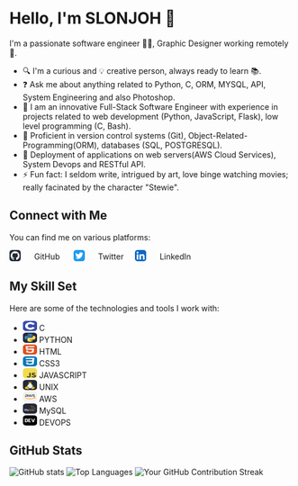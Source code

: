 # Hello, I'm SLONJOH 👋

I'm a passionate software engineer 👨‍💻, Graphic Designer working remotely🚀.
- 🔍  I'm a curious and 💡 creative person, always ready to learn 📚.
- ❓  Ask me about anything related to Python, C, ORM, MYSQL, API, System Engineering and also Photoshop.
- 🌱  I am an innovative Full-Stack Software Engineer with experience in projects related to web development
      (Python, JavaScript, Flask), low level programming (C, Bash).
- 🌱  Proficient in version control systems (Git), Object-Related-Programming(ORM), databases (SQL, POSTGRESQL).
- 👾  Deployment of applications on web servers(AWS Cloud Services), System Devops and RESTful API.
- ⚡  Fun fact: I seldom write, intrigued by art, love binge watching movies; really facinated by the  character "Stewie".

## Connect with Me

You can find me on various platforms:

<div style="display: flex; gap: 20px; align-items: center;">
    <a href="https://github.com/Slonjoh"><img src="https://raw.githubusercontent.com/tandpfun/skill-icons/main/icons/Github-Dark.svg" width="20" height="20" /></a>&nbsp;GitHub&nbsp;
    <a href="https://twitter.com/slonjoh"><img src="https://raw.githubusercontent.com/tandpfun/skill-icons/main/icons/Twitter.svg" width="20" height="20" /></a>&nbsp;Twitter
    <a href="https://www.linkedin.com/in/slonjoh"><img src="https://raw.githubusercontent.com/tandpfun/skill-icons/main/icons/LinkedIn.svg" width="20" height="20" /></a>&nbsp;LinkedIn&nbsp;
</div>



## My Skill Set

Here are some of the technologies and tools I work with:

- <img src="https://github.com/tandpfun/skill-icons/blob/main/icons/C.svg" width="25" height="18" /> C
- <img src="https://raw.githubusercontent.com/tandpfun/skill-icons/main/icons/Python-Dark.svg" width="25" height="18" /> PYTHON
- <img src="https://github.com/tandpfun/skill-icons/blob/main/icons/HTML.svg" width="25" height="18" /> HTML
- <img src="https://github.com/tandpfun/skill-icons/blob/main/icons/CSS.svg" width="25" height="18" /> CSS3
- <img src="https://github.com/tandpfun/skill-icons/blob/main/icons/JavaScript.svg" width="25" height="18" /> JAVASCRIPT
- <img src="https://github.com/tandpfun/skill-icons/blob/main/icons/Linux-Dark.svg" width="25" height="18" /> UNIX
- <img src="https://github.com/tandpfun/skill-icons/blob/main/icons/AWS-Light.svg" width="25" height="18" /> AWS
- <img src="https://github.com/tandpfun/skill-icons/blob/main/icons/MySQL-Dark.svg" width="25" height="18" /> MySQL
- <img src="https://github.com/tandpfun/skill-icons/blob/main/icons/DevTo-Dark.svg" width="25" height="18" /> DEVOPS


## GitHub Stats

![GitHub stats](https://github-readme-stats.vercel.app/api?username=Slonjoh&show_icons=true&count_private=true&hide=forks,issues&theme=dark)
![Top Languages](https://github-readme-stats.vercel.app/api/top-langs/?username=Slonjoh&layout=compact&langs_count=6&theme=dark)
<img src="https://github-readme-streak-stats.herokuapp.com/?user=Slonjoh&theme=dark" alt="Your GitHub Contribution Streak" />


